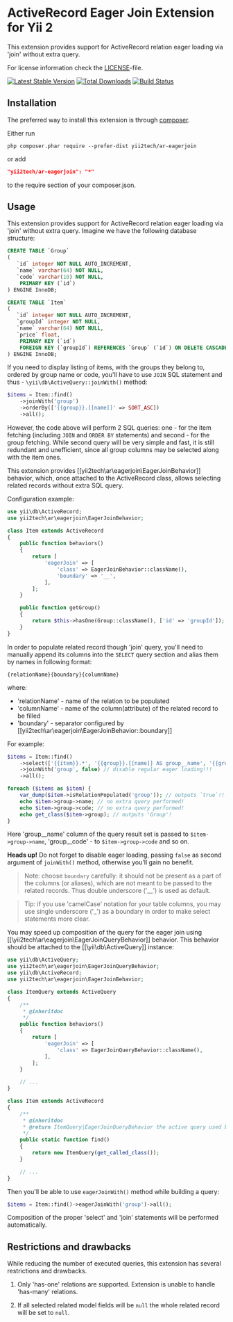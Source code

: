 ActiveRecord Eager Join Extension for Yii 2
===========================================

This extension provides support for ActiveRecord relation eager loading via 'join' without extra query.

For license information check the [LICENSE](LICENSE.md)-file.

[![Latest Stable Version](https://poser.pugx.org/yii2tech/ar-eagerjoin/v/stable.png)](https://packagist.org/packages/yii2tech/ar-eagerjoin)
[![Total Downloads](https://poser.pugx.org/yii2tech/ar-eagerjoin/downloads.png)](https://packagist.org/packages/yii2tech/ar-eagerjoin)
[![Build Status](https://travis-ci.org/yii2tech/ar-eagerjoin.svg?branch=master)](https://travis-ci.org/yii2tech/ar-eagerjoin)


Installation
------------

The preferred way to install this extension is through [composer](http://getcomposer.org/download/).

Either run

```
php composer.phar require --prefer-dist yii2tech/ar-eagerjoin
```

or add

```json
"yii2tech/ar-eagerjoin": "*"
```

to the require section of your composer.json.


Usage
-----

This extension provides support for ActiveRecord relation eager loading via 'join' without extra query.
Imagine we have the following database structure:

```sql
CREATE TABLE `Group`
(
   `id` integer NOT NULL AUTO_INCREMENT,
   `name` varchar(64) NOT NULL,
   `code` varchar(10) NOT NULL,
    PRIMARY KEY (`id`)
) ENGINE InnoDB;

CREATE TABLE `Item`
(
   `id` integer NOT NULL AUTO_INCREMENT,
   `groupId` integer NOT NULL,
   `name` varchar(64) NOT NULL,
   `price` float,
    PRIMARY KEY (`id`)
    FOREIGN KEY (`groupId`) REFERENCES `Group` (`id`) ON DELETE CASCADE ON UPDATE CASCADE,
) ENGINE InnoDB;
```

If you need to display listing of items, with the groups they belong to, ordered by group name or code,
you'll have to use `JOIN` SQL statement and thus - `\yii\db\ActiveQuery::joinWith()` method:

```php
$items = Item::find()
    ->joinWith('group')
    ->orderBy(['{{group}}.[[name]]' => SORT_ASC])
    ->all();
```

However, the code above will perform 2 SQL queries: one - for the item fetching (including `JOIN` and
`ORDER BY` statements) and second - for the group fetching. While second query will be very simple and fast,
it is still redundant and unefficient, since all group columns may be selected along with the item ones.

This extension provides [[yii2tech\ar\eagerjoin\EagerJoinBehavior]] behavior, which, once attached to the
ActiveRecord class, allows selecting related records without extra SQL query.

Configuration example:

```php
use yii\db\ActiveRecord;
use yii2tech\ar\eagerjoin\EagerJoinBehavior;

class Item extends ActiveRecord
{
    public function behaviors()
    {
        return [
            'eagerJoin' => [
                'class' => EagerJoinBehavior::className(),
                'boundary' => '__',
            ],
        ];
    }

    public function getGroup()
    {
        return $this->hasOne(Group::className(), ['id' => 'groupId']);
    }
}
```

In order to populate related record though 'join' query, you'll need to manually append its columns
into the `SELECT` query section and alias them by names in following format:

```
{relationName}{boundary}{columnName}
```

where:

 - 'relationName' - name of the relation to be populated
 - 'columnName' - name of the column(attribute) of the related record to be filled
 - 'boundary' - separator configured by [[yii2tech\ar\eagerjoin\EagerJoinBehavior::boundary]]

For example:

```php
$items = Item::find()
    ->select(['{{item}}.*', '{{group}}.[[name]] AS group__name', '{{group}}.[[code]] AS group__code'])
    ->joinWith('group', false) // disable regular eager loading!!!
    ->all();

foreach ($items as $item) {
    var_dump($item->isRelationPopulated('group')); // outputs `true`!!!
    echo $item->group->name; // no extra query performed!
    echo $item->group->code; // no extra query performed!
    echo get_class($item->group); // outputs 'Group'!
}
```

Here 'group__name' column of the query result set is passed to `$item->group->name`, 'group__code' -
to `$item->group->code` and so on.

**Heads up!** Do not forget to disable eager loading, passing `false` as second argument of `joinWith()`
method, otherwise you'll gain no benefit.

> Note: choose `boundary` carefully: it should not be present as a part of the columns (or aliases), which
  are not meant to be passed to the related records. Thus double underscore ('__') is used as default.

> Tip: if you use 'camelCase' notation for your table columns, you may use single underscore ('_') as a
  boundary in order to make select statements more clear.

You may speed up composition of the query for the eager join using [[\yii2tech\ar\eagerjoin\EagerJoinQueryBehavior]] behavior.
This behavior should be attached to the [[\yii\db\ActiveQuery]] instance:

```php
use yii\db\ActiveQuery;
use yii2tech\ar\eagerjoin\EagerJoinQueryBehavior;
use yii\db\ActiveRecord;
use yii2tech\ar\eagerjoin\EagerJoinBehavior;

class ItemQuery extends ActiveQuery
{
    /**
     * @inheritdoc
     */
    public function behaviors()
    {
        return [
            'eagerJoin' => [
                'class' => EagerJoinQueryBehavior::className(),
            ],
        ];
    }

    // ...
}

class Item extends ActiveRecord
{
    /**
     * @inheritdoc
     * @return ItemQuery|EagerJoinQueryBehavior the active query used by this AR class.
     */
    public static function find()
    {
        return new ItemQuery(get_called_class());
    }

    // ...
}
```

Then you'll be able to use `eagerJoinWith()` method while building a query:

```php
$items = Item::find()->eagerJoinWith('group')->all();
```

Composition of the proper 'select' and 'join' statements will be performed automatically.


## Restrictions and drawbacks <span id="internationalization"></span>

While reducing the number of executed queries, this extension has several restrictions and drawbacks.

1) Only 'has-one' relations are supported. Extension is unable to handle 'has-many' relations.

2) If all selected related model fields will be `null` the whole related record will be set to `null`.
